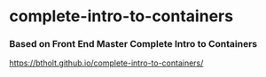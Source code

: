 # complete-intro-to-containers
### Based on Front End Master Complete Intro to Containers

<https://btholt.github.io/complete-intro-to-containers/>

